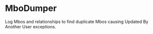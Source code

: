 # MboDumper
Log Mbos and relationships to find duplicate Mbos causing Updated By Another User exceptions.
